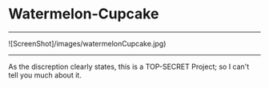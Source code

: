 # Watermelon-Cupcake
<hr>
![ScreenShot]/images/watermelonCupcake.jpg)
<hr>
As the discreption clearly states, this is a TOP-SECRET Project; so I can't tell you much about it. 
